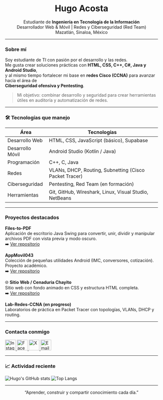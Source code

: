 <h1 align="center">Hugo Acosta</h1>

<p align="center">
      Estudiante de <strong>Ingeniería en Tecnología de la Información</strong><br>
      Desarrollador Web & Móvil | Redes y Ciberseguridad (Red Team)<br>
      Mazatlán, Sinaloa, México
</p>

---

### Sobre mí

Soy estudiante de TI con pasión por el desarrollo y las redes.  
Me gusta crear soluciones prácticas con **HTML, CSS, C++, C#, Java y Android Studio**,  
y al mismo tiempo fortalecer mi base en **redes Cisco (CCNA)** para avanzar hacia el área de  
**Ciberseguridad ofensiva y Pentesting**.

> Mi objetivo: combinar desarrollo y seguridad para crear herramientas útiles en auditoría y automatización de redes.

---

### 🛠️ Tecnologías que manejo

| Área | Tecnologías |
|------|--------------|
|  Desarrollo Web | HTML, CSS, JavaScript (básico), Supabase |
|  Desarrollo Móvil | Android Studio (Kotlin / Java) |
|  Programación | C++, C, Java |
|  Redes | VLANs, DHCP, Routing, Subnetting (Cisco Packet Tracer) |
|  Ciberseguridad | Pentesting, Red Team (en formación) |
|  Herramientas | Git, GitHub, Wireshark, Linux, Visual Studio, NetBeans |

---

### Proyectos destacados

 **Files-to-PDF**  
Aplicación de escritorio Java Swing para convertir, unir, dividir y manipular archivos PDF con vista previa y modo oscuro.  
➡️ [Ver repositorio](https://github.com/Ugo25/Files-to-PDF)

**AppMovil043**  
Colección de pequeñas utilidades Android (IMC, conversores, cotización). Proyecto académico.  
➡️ [Ver repositorio](https://github.com/Ugo25/AppMovil043)

🌐 **Sitio Web / Cenaduria Chayito**  
Sitio web con fondo animado en CSS y estructura HTML completa.  
➡️ [Ver repositorio](https://github.com/Ugo25/CenaduriaChayito.git)

**Lab-Redes-CCNA (en progreso)**  
Laboratorios de práctica en Packet Tracer con topologías, VLANs, DHCP y routing.  

---

### Contacta conmigo

<p align="left">
  <a href="https://www.instagram.com/Ugowaos" target="_blank">
    <img src="https://cdn-icons-png.flaticon.com/512/2111/2111463.png" alt="Instagram" width="35" height="35"/>
  </a>
  <a href="https://www.facebook.com/share/17zPWvFmBY1" target="_blank">
    <img src="https://cdn-icons-png.flaticon.com/512/733/733547.png" alt="Facebook" width="35" height="35"/>
  </a>
  <a href="https://x.com/Ugowaos" target="_blank">
    <img src="https://cdn-icons-png.flaticon.com/512/733/733579.png" alt="X" width="35" height="35"/>
  </a>
  <a href="mailto:hugoacosta7911@gmail.com" target="_blank">
    <img src="https://cdn-icons-png.flaticon.com/512/732/732200.png" alt="Email" width="35" height="35"/>
  </a>
</p>

---

### 📈 Actividad reciente

![Hugo's GitHub stats](https://github-readme-stats.vercel.app/api?username=Ugo25&show_icons=true&theme=radical)
![Top Langs](https://github-readme-stats.vercel.app/api/top-langs/?username=Ugo25&layout=compact&theme=radical)

---

<p align="center">“Aprender, construir y compartir conocimiento cada día.”</p>
